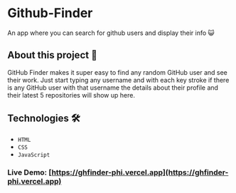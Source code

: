 # Github-Finder
An app where you can search for  github users and display their info 😺

## About this project 🚀
GitHub Finder makes it super easy to find any random GitHub user and see their work. Just start typing any username and with each key stroke if there is any GitHub user with that username the details about their profile and their latest 5 repositories will show up here.


## Technologies 🛠️
* `HTML`
* `CSS`
* `JavaScript`


 

### Live Demo:  [https://ghfinder-phi.vercel.app](https://ghfinder-phi.vercel.app) 


